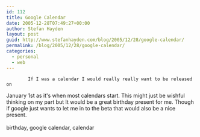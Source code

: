 ```yaml
---
id: 112
title: Google Calendar
date: 2005-12-28T07:49:27+00:00
author: Stefan Hayden
layout: post
guid: http://www.stefanhayden.com/blog/2005/12/28/google-calendar/
permalink: /blog/2005/12/28/google-calendar/
categories:
  - personal
  - web
---
```

            If I was a calendar I would really really want to be released on
January 1st as it's when most calendars start. This might just be
wishful thinking on my part but It would be a great birthday <span id="misp_compose_2" class="hmd">present</span> for me. Though if google just wants to let me in to the beta that would also be a nice present.<br /><br /><tags>birthday, google calendar, calendar</tags><br />